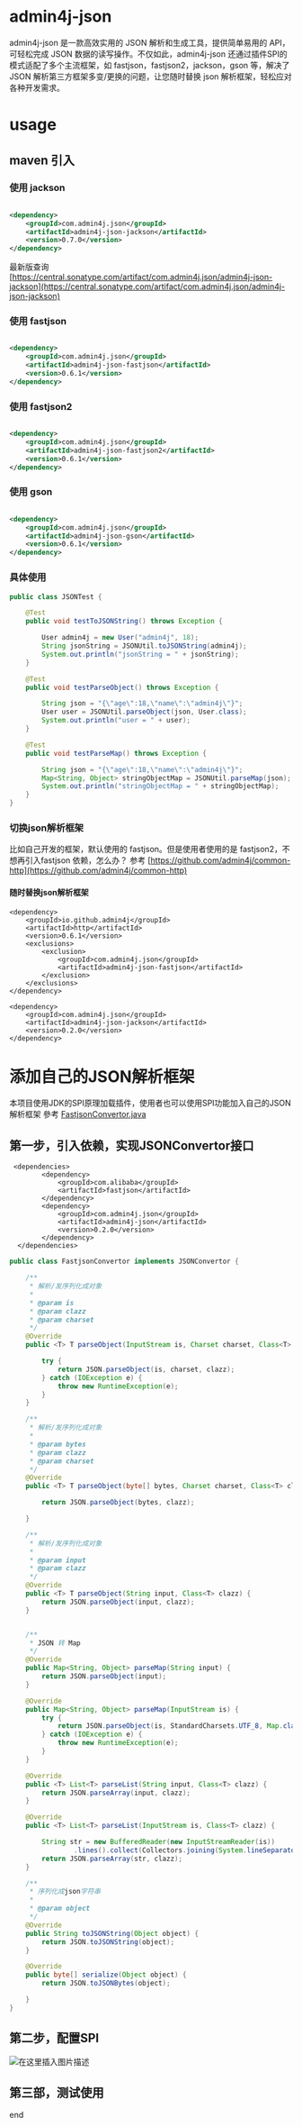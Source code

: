 # admin4j-json

admin4j-json 是一款高效实用的 JSON 解析和生成工具，提供简单易用的 API，可轻松完成 JSON 数据的读写操作。不仅如此，admin4j-json
还通过插件SPI的模式适配了多个主流框架，如 fastjson，fastjson2，jackson，gson 等，解决了 JSON 解析第三方框架多变/更换的问题，让您随时替换
json 解析框架，轻松应对各种开发需求。

# usage

## maven 引入

### 使用 jackson

```xml

<dependency>
    <groupId>com.admin4j.json</groupId>
    <artifactId>admin4j-json-jackson</artifactId>
    <version>0.7.0</version>
</dependency>
```

最新版查询 [https://central.sonatype.com/artifact/com.admin4j.json/admin4j-json-jackson](https://central.sonatype.com/artifact/com.admin4j.json/admin4j-json-jackson)

### 使用 fastjson

```xml

<dependency>
    <groupId>com.admin4j.json</groupId>
    <artifactId>admin4j-json-fastjson</artifactId>
    <version>0.6.1</version>
</dependency>
```

### 使用 fastjson2

```xml

<dependency>
    <groupId>com.admin4j.json</groupId>
    <artifactId>admin4j-json-fastjson2</artifactId>
    <version>0.6.1</version>
</dependency>
```

### 使用 gson

```xml

<dependency>
    <groupId>com.admin4j.json</groupId>
    <artifactId>admin4j-json-gson</artifactId>
    <version>0.6.1</version>
</dependency>
```

### 具体使用

```java
public class JSONTest {

    @Test
    public void testToJSONString() throws Exception {

        User admin4j = new User("admin4j", 18);
        String jsonString = JSONUtil.toJSONString(admin4j);
        System.out.println("jsonString = " + jsonString);
    }

    @Test
    public void testParseObject() throws Exception {

        String json = "{\"age\":18,\"name\":\"admin4j\"}";
        User user = JSONUtil.parseObject(json, User.class);
        System.out.println("user = " + user);
    }

    @Test
    public void testParseMap() throws Exception {

        String json = "{\"age\":18,\"name\":\"admin4j\"}";
        Map<String, Object> stringObjectMap = JSONUtil.parseMap(json);
        System.out.println("stringObjectMap = " + stringObjectMap);
    }
}
```

### 切换json解析框架

比如自己开发的框架，默认使用的 fastjson。但是使用者使用的是 fastjson2，不想再引入fastjson 依赖，怎么办？
参考 [https://github.com/admin4j/common-http](https://github.com/admin4j/common-http)

#### 随时替换json解析框架

``` 
<dependency>
    <groupId>io.github.admin4j</groupId>
    <artifactId>http</artifactId>
    <version>0.6.1</version>
    <exclusions>
        <exclusion>
            <groupId>com.admin4j.json</groupId>
            <artifactId>admin4j-json-fastjson</artifactId>
        </exclusion>
    </exclusions>
</dependency>

<dependency>
    <groupId>com.admin4j.json</groupId>
    <artifactId>admin4j-json-jackson</artifactId>
    <version>0.2.0</version>
</dependency>
```

# 添加自己的JSON解析框架

本项目使用JDK的SPI原理加载插件，使用者也可以使用SPI功能加入自己的JSON解析框架
參考 [FastjsonConvertor.java](https://github.com/admin4j/admin4j-json/blob/master/admin4j-json-fastjson/src/main/java/com/admin4j/json/FastjsonConvertor.java)

## 第一步，引入依赖，实现JSONConvertor接口

```
 <dependencies>
        <dependency>
            <groupId>com.alibaba</groupId>
            <artifactId>fastjson</artifactId>
        </dependency>
        <dependency>
            <groupId>com.admin4j.json</groupId>
            <artifactId>admin4j-json</artifactId>
            <version>0.2.0</version>
        </dependency>
  </dependencies>
```

```java
public class FastjsonConvertor implements JSONConvertor {

    /**
     * 解析/发序列化成对象
     *
     * @param is
     * @param clazz
     * @param charset
     */
    @Override
    public <T> T parseObject(InputStream is, Charset charset, Class<T> clazz) {

        try {
            return JSON.parseObject(is, charset, clazz);
        } catch (IOException e) {
            throw new RuntimeException(e);
        }
    }

    /**
     * 解析/发序列化成对象
     *
     * @param bytes
     * @param clazz
     * @param charset
     */
    @Override
    public <T> T parseObject(byte[] bytes, Charset charset, Class<T> clazz) {

        return JSON.parseObject(bytes, clazz);

    }

    /**
     * 解析/发序列化成对象
     *
     * @param input
     * @param clazz
     */
    @Override
    public <T> T parseObject(String input, Class<T> clazz) {
        return JSON.parseObject(input, clazz);
    }


    /**
     * JSON 转 Map
     */
    @Override
    public Map<String, Object> parseMap(String input) {
        return JSON.parseObject(input);
    }

    @Override
    public Map<String, Object> parseMap(InputStream is) {
        try {
            return JSON.parseObject(is, StandardCharsets.UTF_8, Map.class);
        } catch (IOException e) {
            throw new RuntimeException(e);
        }
    }

    @Override
    public <T> List<T> parseList(String input, Class<T> clazz) {
        return JSON.parseArray(input, clazz);
    }

    @Override
    public <T> List<T> parseList(InputStream is, Class<T> clazz) {

        String str = new BufferedReader(new InputStreamReader(is))
                .lines().collect(Collectors.joining(System.lineSeparator()));
        return JSON.parseArray(str, clazz);
    }

    /**
     * 序列化成json字符串
     *
     * @param object
     */
    @Override
    public String toJSONString(Object object) {
        return JSON.toJSONString(object);
    }

    @Override
    public byte[] serialize(Object object) {
        return JSON.toJSONBytes(object);

    }
}
```

## 第二步，配置SPI

![在这里插入图片描述](https://img-blog.csdnimg.cn/d131f63b1fc14e6fbfe0e938dcf33dd3.png)

## 第三部，测试使用

end